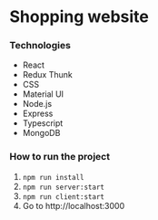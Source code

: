 # Shopping website

### Technologies
- React
- Redux Thunk
- CSS
- Material UI
- Node.js
- Express
- Typescript
- MongoDB

### How to run the project

1. ```npm run install```
2. ```npm run server:start```
3. ```npm run client:start```
4. Go to http://localhost:3000